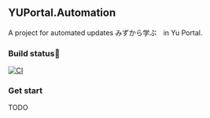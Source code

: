 ## YUPortal.Automation

A project for automated updates みずから学ぶ　in Yu Portal.

### Build status🚀

[![CI](https://github.com/ZiYuCai1984/YUPortal.Automation/actions/workflows/main.yml/badge.svg)](https://github.com/ZiYuCai1984/YUPortal.Automation/actions/workflows/main.yml)

### Get start

TODO

